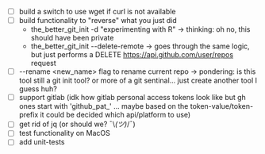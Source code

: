 - [ ] build a switch to use wget if curl is not available
- [ ] build functionality to "reverse" what you just did
    - the_better_git_init -d "experimenting with R" -> thinking: oh no, this should have been private
    - the_better_git_init --delete-remote -> goes through the same logic, but just performs a DELETE https://api.github.com/user/repos request
- [ ] --rename <new_name> flag to rename current repo
    -> pondering: is this tool still a git init tool? or more of a git sentinal... just create another tool I guess huh?
- [ ] support gitlab (idk how gitlab personal access tokens look like but gh ones start with 'github_pat_' ... maybe based on the token-value/token-prefix it could be decided which api/platform to use)
- [ ] get rid of jq (or should we? ¯\\_(ツ)_/¯)
- [ ] test functionality on MacOS
- [ ] add unit-tests